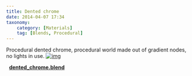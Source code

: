 ```yaml
---
title: Dented chrome
date: 2014-04-07 17:34
taxonomy:
    category: [Materials]
    tag: [Blends, Procedural]
---
```

Procedural dented chrome, procedural world made out of gradient nodes, no lights in use.
[![img][5]][5]

<i class="fa fa-download"></i> &nbsp; [**dented_chrome.blend**][6]

  [5]: http://i.imgur.com/sDTV0ia.jpg
  [6]: http://files.manujarvinen.com/dented_chrome.blend

